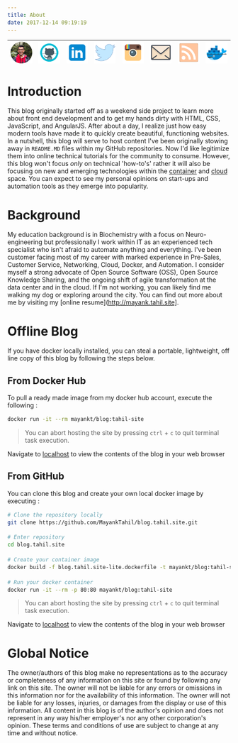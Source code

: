 ```yaml
---
title: About
date: 2017-12-14 09:19:19
---
```


[![Online Resume](index/resume.png)](http://mayank.tahil.site) | [![@Mayanktahil](index/github.png)](https://github.com/mayanktahil) | [![@Mayanktahil](index/linkedin.png)](https://www.linkedin.com/in/mayanktahil/) | [![@Mayanktahil](index/twitter.png)](https://twitter.com/mayanktahil?lang=en) | [![@Mayanktahil](index/instagram.png)](https://www.instagram.com/mayanktahil/) | [![Send Mail](index/email.png)](mailto:mayank.tahil-AT-gmail.com) | [![RSS Feed](index/rss.png)](http://blog.tahil.site/atom.xml) | [![@mayankt](index/docker.png)](https://hub.docker.com/u/mayankt/)
:---: | :---: | :---: | :---: | :---: | :---: | :---: | :---:


# Introduction 

This blog originally started off as a weekend side project to learn more about front end development and to get my hands dirty with HTML, CSS, JavaScript, and AngularJS. After about a day, I realize just how easy modern tools have made it to quickly create beautiful, functioning websites. In a nutshell, this blog will serve to host content I've been originally stowing away in `README.MD` files within my GitHub repositories. Now I'd like legitimize them into online technical tutorials for the community to consume. However, this blog won't  focus *only* on technical 'how-to's' rather it will also be focusing on new and emerging technologies within the [container](https://en.wikipedia.org/wiki/Operating-system-level_virtualization) and [cloud](https://en.wikipedia.org/wiki/Cloud_computing) space. You can expect to see my personal opinions on start-ups and automation tools as they emerge into popularity. 

# Background

My education background is in Biochemistry with a focus on Neuro-engineering but professionally I work within IT as an experienced tech specialist who isn't afraid to automate anything and everything. I've been customer facing most of my career with marked experience in Pre-Sales, Customer Service, Networking, Cloud, Docker, and Automation. I consider myself a strong advocate of Open Source Software (OSS), Open Source Knowledge Sharing, and the ongoing shift of agile transformation at the data center and in the cloud. If I'm not working, you can likely find me walking my dog or exploring around the city. You can find out more about me by visiting my [online resume](http://mayank.tahil.site]. 

# Offline Blog 

If you have docker locally installed, you can steal a portable, lightweight, off line copy of this blog by following the steps below. 

## From Docker Hub

To pull a ready made image from my docker hub account, execute the following : 

```bash
docker run -it --rm mayankt/blog:tahil-site
```

> You can abort hosting the site by pressing `ctrl` + `c` to quit terminal task execution. 

Navigate to [localhost](http://localhost) to view the contents of the blog in your web browser 

## From GitHub

You can clone this blog and create your own local docker image by executing : 

```bash
# Clone the repository locally
git clone https://github.com/MayankTahil/blog.tahil.site.git

# Enter repository 
cd blog.tahil.site

# Create your container image
docker build -f blog.tahil.site-lite.dockerfile -t mayankt/blog:tahil-site .

# Run your docker container
docker run -it --rm -p 80:80 mayankt/blog:tahil-site
```

> You can abort hosting the site by pressing `ctrl` + `c` to quit terminal task execution. 

Navigate to [localhost](http://localhost) to view the contents of the blog in your web browser 


# Global Notice

The owner/authors of this blog make no representations as to the accuracy or completeness of any information on this site or found by following any link on this site. The owner will not be liable for any errors or omissions in this information nor for the availability of this information. The owner will not be liable for any losses, injuries, or damages from the display or use of this information. All content in this blog is of the author's opinion and does not represent in any way his/her employer's nor any other corporation's opinion. These terms and conditions of use are subject to change at any time and without notice.





